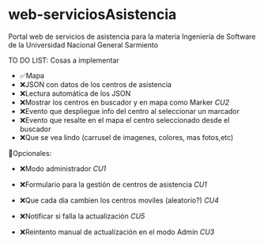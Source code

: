 # web-serviciosAsistencia
Portal web de servicios de asistencia para la materia Ingeniería de Software de la Universidad Nacional General Sarmiento

TO DO LIST:
Cosas a implementar
- ✅Mapa
- ❌JSON con datos de los centros de asistencia
- ❌Lectura automática de los JSON
- ❌Mostrar los centros en buscador y en mapa como Marker *CU2*
- ❌Evento que despliegue info del centro al seleccionar un marcador
- ❌Evento que resalte en el mapa el centro seleccionado desde el buscador
- ❌Que se vea lindo (carrusel de imagenes, colores, mas fotos,etc)

🤔Opcionales:
- ❌Modo administrador *CU1*
- ❌Formulario para la gestión de centros de asistencia *CU1*
- ❌Que cada dia cambien los centros moviles (aleatorio?) *CU4*

- ❌Notificar si falla la actualización *CU5*
- ❌Reintento manual de actualización en el modo Admin *CU3*



